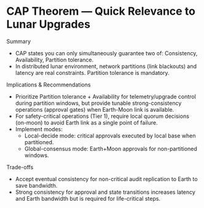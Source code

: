 # CAP Theorem — Quick Relevance to Lunar Upgrades

Summary
- CAP states you can only simultaneously guarantee two of: Consistency, Availability, Partition tolerance.
- In distributed lunar environment, network partitions (link blackouts) and latency are real constraints. Partition tolerance is mandatory.

Implications & Recommendations
- Prioritize Partition tolerance + Availability for telemetry/upgrade control during partition windows, but provide tunable strong-consistency operations (approval gates) when Earth-Moon link is available.
- For safety-critical operations (Tier 1), require local quorum decisions (on-moon) to avoid Earth link as a single point of failure.
- Implement modes:
  - Local-decide mode: critical approvals executed by local base when partitioned.
  - Global-consensus mode: Earth+Moon approvals for non-partitioned windows.

Trade-offs
- Accept eventual consistency for non-critical audit replication to Earth to save bandwidth.
- Strong consistency for approval and state transitions increases latency and Earth bandwidth but is required for life-critical steps.

